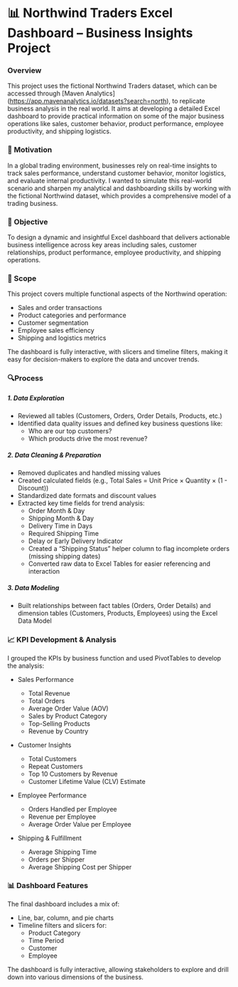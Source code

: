 # 📊 Northwind Traders Excel Dashboard – Business Insights Project

### Overview
This project uses the fictional Northwind Traders dataset, which can be accessed through [Maven Analytics] (https://app.mavenanalytics.io/datasets?search=north), to replicate business analysis in the real world. It aims at developing a detailed Excel dashboard to provide practical information on some of the major business operations like sales, customer behavior, product performance, employee productivity, and shipping logistics.

### 📌 Motivation
In a global trading environment, businesses rely on real-time insights to track sales performance, understand customer behavior, monitor logistics, and evaluate internal productivity. I wanted to simulate this real-world scenario and sharpen my analytical and dashboarding skills by working with the fictional Northwind dataset, which provides a comprehensive model of a trading business.

### 🎯 Objective
To design a dynamic and insightful Excel dashboard that delivers actionable business intelligence across key areas including sales, customer relationships, product performance, employee productivity, and shipping operations.
### 🧭 Scope
This project covers multiple functional aspects of the Northwind operation:
- Sales and order transactions
- Product categories and performance
- Customer segmentation
- Employee sales efficiency
- Shipping and logistics metrics

The dashboard is fully interactive, with slicers and timeline filters, making it easy for decision-makers to explore the data and uncover trends.

### 🔍Process
##### 1. Data Exploration
- Reviewed all tables (Customers, Orders, Order Details, Products, etc.)
- Identified data quality issues and defined key business questions like:
    - Who are our top customers?
    - Which products drive the most revenue?

##### 2. Data Cleaning & Preparation
- Removed duplicates and handled missing values
- Created calculated fields (e.g., Total Sales = Unit Price × Quantity × (1 - Discount))
- Standardized date formats and discount values
- Extracted key time fields for trend analysis:
    - Order Month & Day
    - Shipping Month & Day
    - Delivery Time in Days
    - Required Shipping Time
    - Delay or Early Delivery Indicator
    - Created a “Shipping Status” helper column to flag incomplete orders (missing shipping dates)
    - Converted raw data to Excel Tables for easier referencing and interaction

##### 3. Data Modeling
- Built relationships between fact tables (Orders, Order Details) and dimension tables (Customers, Products, Employees) using the Excel Data Model

### 📈 KPI Development & Analysis
I grouped the KPIs by business function and used PivotTables to develop the analysis:
- Sales Performance
    - Total Revenue
    - Total Orders
    - Average Order Value (AOV)
    - Sales by Product Category
    - Top-Selling Products
    - Revenue by Country

- Customer Insights
    - Total Customers
    - Repeat Customers
    - Top 10 Customers by Revenue
    - Customer Lifetime Value (CLV) Estimate

- Employee Performance
    - Orders Handled per Employee
    - Revenue per Employee
    - Average Order Value per Employee

- Shipping & Fulfillment
    - Average Shipping Time
    - Orders per Shipper
    - Average Shipping Cost per Shipper

 ### 📊 Dashboard Features
The final dashboard includes a mix of:
- Line, bar, column, and pie charts
- Timeline filters and slicers for:
    - Product Category
    - Time Period
    - Customer
    - Employee

The dashboard is fully interactive, allowing stakeholders to explore and drill down into various dimensions of the business.
